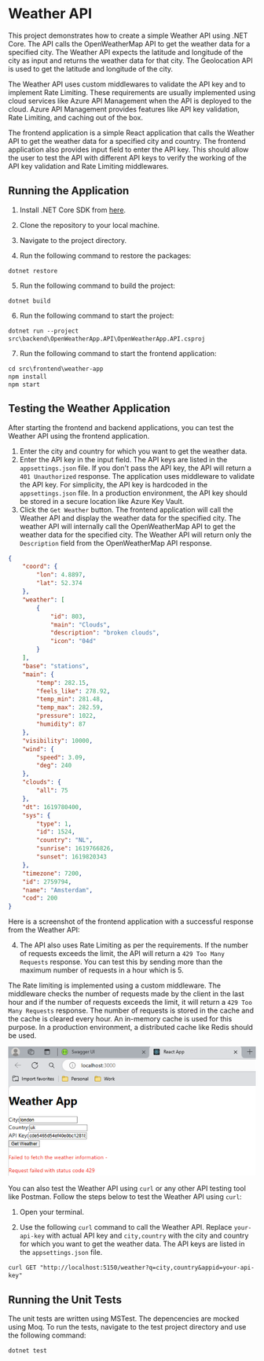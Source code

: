 # Weather API

This project demonstrates how to create a simple Weather API using .NET Core. The API calls the OpenWeatherMap API to get the weather data for a specified city. The Weather API expects the latitude and longitude of the city as input and returns the weather data for that city. The Geolocation API is used to get the latitude and longitude of the city. 

The Weather API uses custom middlewares to validate the API key and to implement Rate Limiting. 
These requirements are usually implemented using cloud services like Azure API Management when the API is deployed to the cloud. Azure API Management provides features like API key validation, Rate Limiting, and caching out of the box.

The frontend application is a simple React application that calls the Weather API to get the weather data for a specified city and country.
The frontend application also provides input field to enter the API key. This should allow the user to test the API with different API keys to verify the working of the API key validation and Rate Limiting middlewares.

## Running the Application

1. Install .NET Core SDK from [here](https://dotnet.microsoft.com/en-us/download/dotnet/8.0).

2. Clone the repository to your local machine.

3. Navigate to the project directory.

4. Run the following command to restore the packages:

```` cli
dotnet restore
````

5. Run the following command to build the project:

```` cli
dotnet build
````

6. Run the following command to start the project:

```` cli
dotnet run --project src\backend\OpenWeatherApp.API\OpenWeatherApp.API.csproj
````

7. Run the following command to start the frontend application:

```` cli
cd src\frontend\weather-app
npm install
npm start
````

## Testing the Weather Application

After starting the frontend and backend applications, you can test the Weather API using the frontend application.

1. Enter the city and country for which you want to get the weather data. 
2. Enter the API key in the input field.  The API keys are listed in the `appsettings.json` file. If you don't pass the API key, the API will return a `401 Unauthorized` response. The application uses middleware to validate the API key. For simplicity, the API key is hardcoded in the `appsettings.json` file. In a production environment, the API key should be stored in a secure location like Azure Key Vault.
3. Click the `Get Weather` button. The frontend application will call the Weather API and display the weather data for the specified city. The weather API will internally call the OpenWeatherMap API to get the weather data for the specified city. The Weather API will return only the `Description` field from the OpenWeatherMap API response.

```` json
{
    "coord": {
        "lon": 4.8897,
        "lat": 52.374
    },
    "weather": [
        {
            "id": 803,
            "main": "Clouds",
            "description": "broken clouds",
            "icon": "04d"
        }
    ],
    "base": "stations",
    "main": {
        "temp": 282.15,
        "feels_like": 278.92,
        "temp_min": 281.48,
        "temp_max": 282.59,
        "pressure": 1022,
        "humidity": 87
    },
    "visibility": 10000,
    "wind": {
        "speed": 3.09,
        "deg": 240
    },
    "clouds": {
        "all": 75
    },
    "dt": 1619780400,
    "sys": {
        "type": 1,
        "id": 1524,
        "country": "NL",
        "sunrise": 1619766826,
        "sunset": 1619820343
    },
    "timezone": 7200,
    "id": 2759794,
    "name": "Amsterdam",
    "cod": 200
}
````

Here is a screenshot of the frontend application with a successful response from the Weather API:

4. The API also uses Rate Limiting as per the requirements. If the number of requests exceeds the limit, the API will return a `429 Too Many Requests` response. You can test this by sending more than the maximum number of requests in a hour which is 5.

The Rate limiting is implemented using a custom middleware. The middleware checks the number of requests made by the client in the last hour and if the number of requests exceeds the limit, it will return a `429 Too Many Requests` response. The number of requests is stored in the cache and the cache is cleared every hour. An in-memory cache is used for this purpose. In a production environment, a distributed cache like Redis should be used.

![Weather API - Error Response](./docs/images/frontend_error_response.png)



You can also test the Weather API using `curl` or any other API testing tool like Postman.
Follow the steps below to test the Weather API using `curl`:

1. Open your terminal.

2. Use the following `curl` command to call the Weather API. Replace `your-api-key` with actual API key and `city,country` with the city and country for which you want to get the weather data. The API keys are listed in the `appsettings.json` file.

```` cli
curl GET "http://localhost:5150/weather?q=city,country&appid=your-api-key"
````


## Running the Unit Tests

The unit tests are written using MSTest. The depencencies are mocked using Moq.
To run the tests, navigate to the test project directory and use the following command:

```` cli
dotnet test
````
    